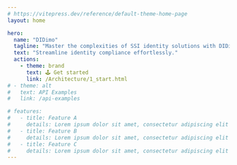 ```yaml
---
# https://vitepress.dev/reference/default-theme-home-page
layout: home

hero:
  name: "DIDimo"
  tagline: "Master the complexities of SSI identity solutions with DIDimo: Your go-to platform for testing, validating, and ensuring compliance in the ever-evolving digital identity ecosystem."
  text: "Streamline identity compliance effortlessly."
  actions:
    - theme: brand
      text: 🕹 Get started
      link: /Architecture/1_start.html
# - theme: alt
#   text: API Examples
#   link: /api-examples

# features:
#   - title: Feature A
#     details: Lorem ipsum dolor sit amet, consectetur adipiscing elit
#   - title: Feature B
#     details: Lorem ipsum dolor sit amet, consectetur adipiscing elit
#   - title: Feature C
#     details: Lorem ipsum dolor sit amet, consectetur adipiscing elit
---
```


